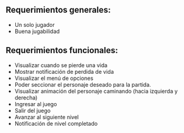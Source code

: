 ## **Requerimientos generales:**
    
* Un solo jugador
* Buena jugabilidad
    
## **Requerimientos funcionales:**

* Visualizar cuando se pierde una vida
* Mostrar notificación de perdida de vida
* Visualizar el menú de opciones
* Poder seccionar el personaje deseado para la partida.
*  Visualizar animación del personaje caminando (hacia izquierda y derecha)
*  Ingresar al juego
*  Salir del juego
*  Avanzar al siguiente nivel
*  Notificación de nivel completado
